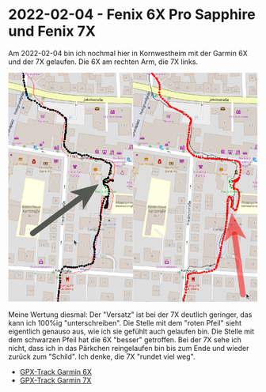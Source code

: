 2022-02-04 - Fenix 6X Pro Sapphire und Fenix 7X
===============================================

Am 2022-02-04 bin ich nochmal hier in Kornwestheim mit der
Garmin 6X und der 7X gelaufen. Die 6X am rechten Arm, die 7X links.

![Vergleich 6X-7X](images/2022-02-04_vergleich-kornwestheim.png)

Meine Wertung diesmal:
Der "Versatz" ist bei der 7X deutlich geringer, das kann ich 100%ig "unterschreiben".
Die Stelle mit dem "roten Pfeil" sieht eigentlich genauso aus, wie ich sie gefühlt
auch gelaufen bin. Die Stelle mit dem schwarzen Pfeil hat die 6X "besser" getroffen.
Bei der  7X sehe ich nicht, dass ich in das Pärkchen reingelaufen bin bis zum Ende
und wieder zurück zum "Schild". Ich denke, die 7X "rundet viel weg".

- [GPX-Track Garmin 6X](data/2022-02-04_6x.gpx.xz)
- [GPX-Track Garmin 7X](data/2022-02-04_7x.gpx.xz)
